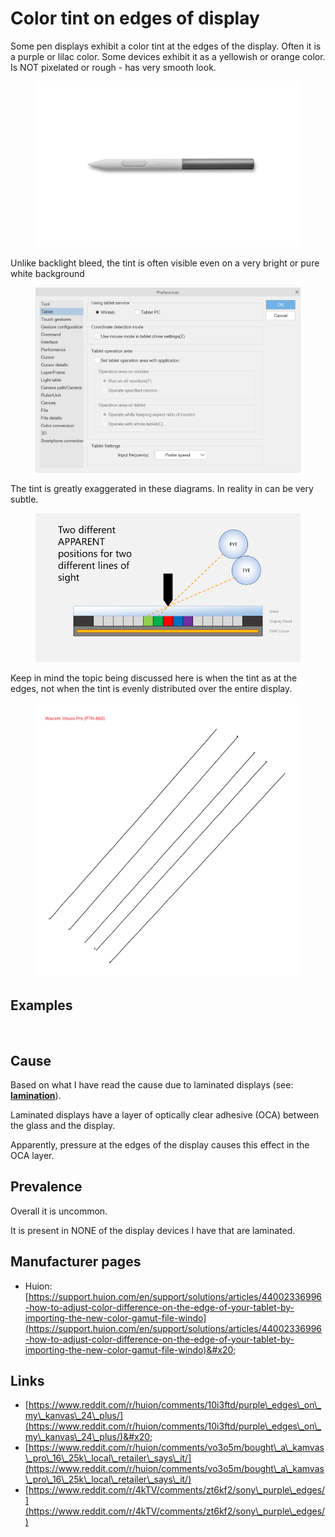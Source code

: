 # Color tint on edges of display

Some pen displays exhibit a color tint at the edges of the display. Often it is a purple or lilac color. Some devices exhibit it as a yellowish or orange color. Is NOT pixelated or rough - has very smooth look.

<figure><img src="../../.gitbook/assets/image (99).png" alt=""><figcaption></figcaption></figure>

Unlike backlight bleed, the tint is often visible even on a very bright or pure white background

<figure><img src="../../.gitbook/assets/image (320).png" alt=""><figcaption></figcaption></figure>

The tint is greatly exaggerated in these diagrams. In reality in can be very subtle.

<figure><img src="../../.gitbook/assets/image (298).png" alt=""><figcaption></figcaption></figure>

Keep in mind the topic being discussed here is when the tint as at the edges, not when the tint is evenly distributed over the entire display.

<figure><img src="../../.gitbook/assets/image (290).png" alt=""><figcaption></figcaption></figure>

## Examples

<figure><img src="../../.gitbook/assets/pwjk86u72hda1.jpg" alt=""><figcaption></figcaption></figure>

## Cause

Based on what I have read the cause due to laminated displays (see: [**lamination**](lamination.md)).

Laminated displays have a layer of optically clear adhesive (OCA) between the glass and the display.

Apparently, pressure at the edges of the display causes this effect in the OCA layer.

## Prevalence

Overall it is uncommon.&#x20;

It is present in NONE of the display devices I have that are laminated.

## Manufacturer pages

* Huion: [https://support.huion.com/en/support/solutions/articles/44002336996-how-to-adjust-color-difference-on-the-edge-of-your-tablet-by-importing-the-new-color-gamut-file-windo](https://support.huion.com/en/support/solutions/articles/44002336996-how-to-adjust-color-difference-on-the-edge-of-your-tablet-by-importing-the-new-color-gamut-file-windo)&#x20;

## Links

* [https://www.reddit.com/r/huion/comments/10i3ftd/purple\_edges\_on\_my\_kanvas\_24\_plus/](https://www.reddit.com/r/huion/comments/10i3ftd/purple\_edges\_on\_my\_kanvas\_24\_plus/)&#x20;
* [https://www.reddit.com/r/huion/comments/vo3o5m/bought\_a\_kamvas\_pro\_16\_25k\_local\_retailer\_says\_it/](https://www.reddit.com/r/huion/comments/vo3o5m/bought\_a\_kamvas\_pro\_16\_25k\_local\_retailer\_says\_it/)  &#x20;
* [https://www.reddit.com/r/4kTV/comments/zt6kf2/sony\_purple\_edges/](https://www.reddit.com/r/4kTV/comments/zt6kf2/sony\_purple\_edges/) &#x20;














